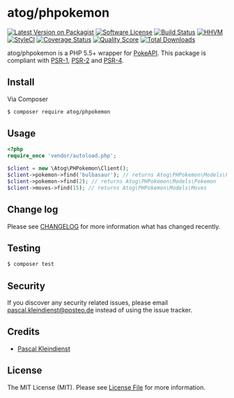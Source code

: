 # atog/phpokemon

[![Latest Version on Packagist][ico-version]][link-packagist]
[![Software License][ico-license]](LICENSE.md)
[![Build Status][ico-travis]][link-travis]
[![HHVM][ico-hhvm]][link-hhvm]
[![StyleCI](https://styleci.io/repos/56591718/shield)](https://styleci.io/repos/56591718)
[![Coverage Status][ico-scrutinizer]][link-scrutinizer]
[![Quality Score][ico-code-quality]][link-code-quality]
[![Total Downloads][ico-downloads]][link-downloads]

atog/phpokemon is a PHP 5.5+ wrapper for [PokeAPI](http://pokeapi.co/). This package is compliant with [PSR-1](https://github.com/php-fig/fig-standards/blob/master/accepted/PSR-1-basic-coding-standard.md), [PSR-2](https://github.com/php-fig/fig-standards/blob/master/accepted/PSR-2-coding-style-guide.md) and [PSR-4](https://github.com/php-fig/fig-standards/blob/master/accepted/PSR-4-autoloader.md).

## Install

Via Composer

``` bash
$ composer require atog/phpokemon
```

## Usage

``` php
<?php
require_once 'vendor/autoload.php';

$client = new \Atog\PHPokemon\Client();
$client->pokemon->find('bulbasaur'); // returns Atog\PHPokemon\Models\Pokemon
$client->pokemon->find(2); // returns Atog\PHPokemon\Models\Pokemon
$client->moves->find(15); // returns Atog\PHPokemon\Models\Moves

```

## Change log

Please see [CHANGELOG](CHANGELOG.md) for more information what has changed recently.

## Testing

``` bash
$ composer test
```

## Security

If you discover any security related issues, please email pascal.kleindienst@posteo.de instead of using the issue tracker.

## Credits

- [Pascal Kleindienst][link-author]

## License

The MIT License (MIT). Please see [License File](LICENSE.md) for more information.

[ico-version]: https://img.shields.io/packagist/v/atog/phpokemon.svg?style=flat-square
[ico-license]: https://img.shields.io/badge/license-MIT-brightgreen.svg?style=flat-square
[ico-travis]: https://img.shields.io/travis/PascalKleindienst/phpokemon/master.svg?style=flat-square
[ico-hhvm]: https://img.shields.io/hhvm/atog/phpokemon.svg?style=flat-square
[ico-scrutinizer]: https://img.shields.io/scrutinizer/coverage/g/PascalKleindienst/phpokemon.svg?style=flat-square
[ico-code-quality]: https://img.shields.io/scrutinizer/g/PascalKleindienst/phpokemon.svg?style=flat-square
[ico-downloads]: https://img.shields.io/packagist/dt/atog/phpokemon.svg?style=flat-square

[link-packagist]: https://packagist.org/packages/atog/phpokemon
[link-travis]: https://travis-ci.org/PascalKleindienst/phpokemon
[link-hhvm]: http://hhvm.h4cc.de/package/atog/phpokemon
[link-scrutinizer]: https://scrutinizer-ci.com/g/PascalKleindienst/phpokemon/code-structure
[link-code-quality]: https://scrutinizer-ci.com/g/PascalKleindienst/phpokemon
[link-downloads]: https://packagist.org/packages/atog/phpokemon
[link-author]: https://github.com/PascalKleindienst
